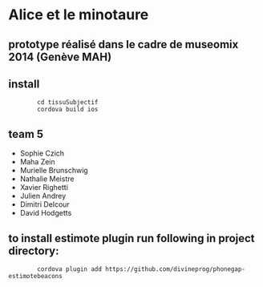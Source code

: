 # Alice et le minotaure

## prototype réalisé dans le cadre de museomix 2014 (Genève MAH)

## install

			cd tissuSubjectif
			cordova build ios

## team 5

- Sophie Czich 
- Maha Zein
- Murielle Brunschwig
- Nathalie Meistre
- Xavier Righetti
- Julien Andrey
- Dimitri Delcour
- David Hodgetts 


## to install estimote plugin run following in project directory:

			cordova plugin add https://github.com/divineprog/phonegap-estimotebeacons 

